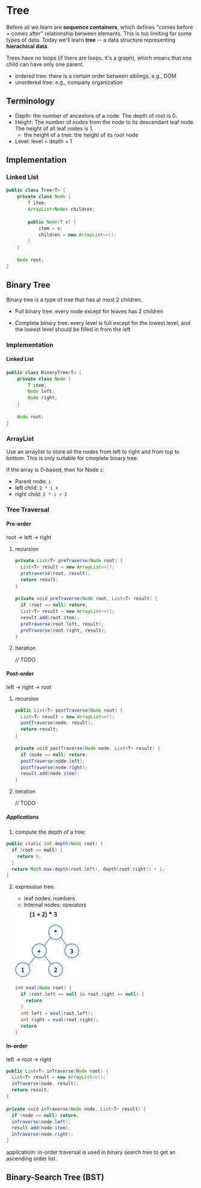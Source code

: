 # Tree

Before all we learn are **sequence containers**, which defines "comes before + comes after" relationship between elements. This is too limiting for some types of data. Today we'll learn **tree** -- a data structure representing **hierachical data**.

Trees have no loops (if there are loops, it's a graph), which means that one child can have only one parent. 

- ordered tree: there is a certain order between siblings, e.g., DOM
- unordered tree: e.g., company organization

## Terminology

- Depth: the number of ancestors of a node. The depth of root is 0.
- Height: The number of nodes from the node to its descendant leaf node. The height of all leaf nodes is 1.
  - the height of a tree: the height of its root node
- Level: level = depth + 1

## Implementation

### Linked List

```java
public class Tree<T> {
    private class Node {
        T item;
        ArrayList<Node> children;

        public Node(T x) {
            item = x;
            children = new ArrayList<>();
        }
    }

    Node root;
}
```

## Binary Tree

Binary tree is a type of tree that has at most 2 children.

- Full binary tree: every node except for leaves has 2 children

- Complete binary tree: every level is full except for the lowest level, and the lowest level should be filled in from the left 

### Implementation

#### Linked List

```java
public class BinaryTree<T> {
    private class Node {
        T item;
        Node left;
        Node right;
    }

    Node root;
}
```

### ArrayList

Use an arraylist to store all the nodes from left to right and from top to bottom. This is only suitable for cmoplete binary tree.

If the array is 0-based, then for Node `i`:

- Parent node: `i`
- left child: `2 * i + `
- right child: `2 * i + 2`

### Tree Traversal

#### Pre-order

root -> left -> right

1. recursion

   ```java
   private List<T> preTraverse(Node root) {
     List<T> result = new ArrayList<>();
     pretraverse(root, result);
     return result;
   }
   
   private void preTraverse(Node root, List<T> result) {
     if (root == null) return;
     List<T> result = new ArrayList<>();
     result.add(root.item);
     preTraverse(root.left, result);
     preTraverse(root.right, result);
   }
   ```

2. Iteration

   // TODO

#### Post-order

left -> right -> root

1. recursion

   ```java
   public List<T> postTraverse(Node root) {
     List<T> result = new ArrayList<>();
     postTraverse(node, result);
     return result;
   }
   
   private void postTraverse(Node node, List<T> result) {
     if (node == null) return;
     postTraverse(node.left);
     postTraverse(node.right);
     result.add(node.item);
   }
   ```

2. iteration

   // TODO 

##### Applications

1. compute the depth of a tree:

```java
public static int depth(Node root) {
  if (root == null) {
    return 0;
  }
  return Math.max(depth(root.left), depth(root.right)) + 1;
}
```

2. expression tree: 

   - leaf nodes: numbers
   - Internal nodes: operators

   <img src="./assets/expression-tree.png" alt="expression tree" style="zoom:50%;" />

   ```java
   int eval(Node root) {
     if (root.left == null && root.right == null) {
       return 
     }
     int left = eval(root.left);
     int right = eval(root.right);
     return 
   }
   ```

#### In-order

left -> root -> right

```java
public List<T> inTraverse(Node root) {
  List<T> result = new ArrayList<>();
  inTraverse(node, result);
  return result;
}

private void inTraverse(Node node, List<T> result) {
  if (node == null) return;
  inTraverse(node.left);
  result.add(node.item);
  inTraverse(node.right);
}
```

applicatioin: in-order traversal is used in binary search tree to get an ascending order list.

## Binary-Search Tree (BST)

